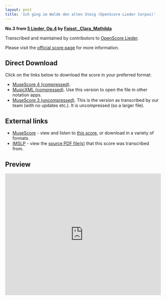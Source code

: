 ```yaml
---
layout: post
title: 'Ich ging im Walde den alten Steig (OpenScore Lieder Corpus)'
---
```


__No.3 from [5 Lieder, Op.4](https://fourscoreandmore.org/openscore/lieder/Faisst,_Clara_Mathilda/5_Lieder,_Op.4/) by [Faisst,_Clara_Mathilda](https://fourscoreandmore.org/openscore/lieder/Faisst,_Clara_Mathilda)__

Transcribed and maintained by contributors to [OpenScore Lieder].

Please visit the [official score page] for more information.

[official score page]: https://musescore.com/openscore-lieder-corpus/scores/6179292
[OpenScore Lieder]: https://musescore.com/openscore-lieder-corpus

## Direct Download

Click on the links below to download the score in your preferred format:
- [MuseScore 4 (compressed)](https://fourscoreandmore.org/openscore/lieder/Faisst,_Clara_Mathilda/5_Lieder,_Op.4/3_Ich_ging_im_Walde_den_alten_Steig.mscz).
- [MusicXML (compressed)](https://fourscoreandmore.org/openscore/lieder/Faisst,_Clara_Mathilda/5_Lieder,_Op.4/3_Ich_ging_im_Walde_den_alten_Steig.mxl). Use this version to open the file in other notation apps.
- [MuseScore 3 (uncompressed)](https://raw.githubusercontent.com/OpenScore/Lieder/refs/heads/main/scores/Faisst,_Clara_Mathilda/5_Lieder,_Op.4/3_Ich_ging_im_Walde_den_alten_Steig/lc6179292.mscx). This is the version as transcribed by our team (with no updates etc.). It is uncompressed (so a larger file).

## External links

- [MuseScore] - view and listen to [this score][MuseScore], or download in a variety of formats.
- [IMSLP] - view the [source PDF file(s)][IMSLP] that this score was transcribed from.

[MuseScore]: https://musescore.com/score/6179292
[IMSLP]: https://imslp.org/wiki/Special:ReverseLookup/621606

## Preview

<iframe width="100%" height="394" src="https://musescore.com/openscore-lieder-corpus/scores/6179292/embed" frameborder="0" allowfullscreen allow="autoplay; fullscreen"></iframe>
